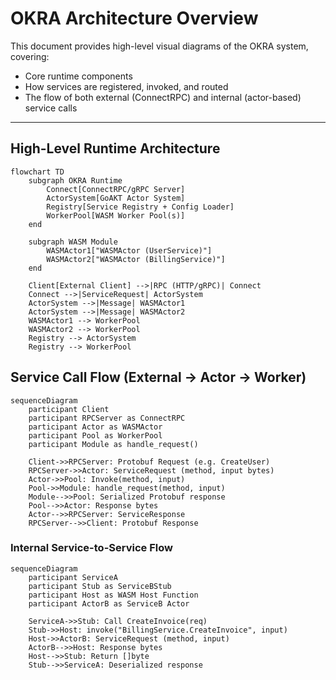 # OKRA Architecture Overview

This document provides high-level visual diagrams of the OKRA system, covering:

- Core runtime components
- How services are registered, invoked, and routed
- The flow of both external (ConnectRPC) and internal (actor-based) service calls

---

## High-Level Runtime Architecture

```mermaid
flowchart TD
    subgraph OKRA Runtime
        Connect[ConnectRPC/gRPC Server]
        ActorSystem[GoAKT Actor System]
        Registry[Service Registry + Config Loader]
        WorkerPool[WASM Worker Pool(s)]
    end

    subgraph WASM Module
        WASMActor1["WASMActor (UserService)"]
        WASMActor2["WASMActor (BillingService)"]
    end

    Client[External Client] -->|RPC (HTTP/gRPC)| Connect
    Connect -->|ServiceRequest| ActorSystem
    ActorSystem -->|Message| WASMActor1
    ActorSystem -->|Message| WASMActor2
    WASMActor1 --> WorkerPool
    WASMActor2 --> WorkerPool
    Registry --> ActorSystem
    Registry --> WorkerPool
```

## Service Call Flow (External → Actor → Worker)
```mermaid
sequenceDiagram
    participant Client
    participant RPCServer as ConnectRPC
    participant Actor as WASMActor
    participant Pool as WorkerPool
    participant Module as handle_request()

    Client->>RPCServer: Protobuf Request (e.g. CreateUser)
    RPCServer->>Actor: ServiceRequest (method, input bytes)
    Actor->>Pool: Invoke(method, input)
    Pool->>Module: handle_request(method, input)
    Module-->>Pool: Serialized Protobuf response
    Pool-->>Actor: Response bytes
    Actor-->>RPCServer: ServiceResponse
    RPCServer-->>Client: Protobuf Response
```

### Internal Service-to-Service Flow
```mermaid
sequenceDiagram
    participant ServiceA
    participant Stub as ServiceBStub
    participant Host as WASM Host Function
    participant ActorB as ServiceB Actor

    ServiceA->>Stub: Call CreateInvoice(req)
    Stub->>Host: invoke("BillingService.CreateInvoice", input)
    Host->>ActorB: ServiceRequest (method, input)
    ActorB-->>Host: Response bytes
    Host-->>Stub: Return []byte
    Stub-->>ServiceA: Deserialized response
```
